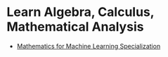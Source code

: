 # Learn Algebra, Calculus, Mathematical Analysis

- [Mathematics for Machine Learning Specialization](https://imp.i384100.net/baqMYv)

